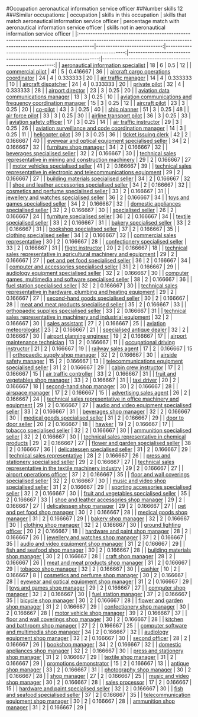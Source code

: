 #Occupation aeronautical information service officer
##Number skills 12
###Similar occupations:
| occupation                                                                                                                                                        |   skills in this occupation |   skills that match aeronautical information service officer |   percentage match with aeronautical information service officer |   skills not in aeronautical information service officer |
|:------------------------------------------------------------------------------------------------------------------------------------------------------------------|----------------------------:|-------------------------------------------------------------:|-----------------------------------------------------------------:|---------------------------------------------------------:|
| [aeronautical information specialist](aeronautical_information_specialist.md)                                                                                     |                          18 |                                                            6 |                                                         0.5      |                                                       12 |
| [commercial pilot](commercial_pilot.md)                                                                                                                           |                          41 |                                                            5 |                                                         0.416667 |                                                       36 |
| [aircraft cargo operations coordinator](aircraft_cargo_operations_coordinator.md)                                                                                 |                          24 |                                                            4 |                                                         0.333333 |                                                       20 |
| [air traffic manager](air_traffic_manager.md)                                                                                                                     |                          14 |                                                            4 |                                                         0.333333 |                                                       10 |
| [aircraft dispatcher](aircraft_dispatcher.md)                                                                                                                     |                          24 |                                                            4 |                                                         0.333333 |                                                       20 |
| [private pilot](private_pilot.md)                                                                                                                                 |                          32 |                                                            4 |                                                         0.333333 |                                                       28 |
| [airport director](airport_director.md)                                                                                                                           |                          23 |                                                            3 |                                                         0.25     |                                                       20 |
| [aviation data communications manager](aviation_data_communications_manager.md)                                                                                   |                          13 |                                                            3 |                                                         0.25     |                                                       10 |
| [aviation communications and frequency coordination manager](aviation_communications_and_frequency_coordination_manager.md)                                       |                          15 |                                                            3 |                                                         0.25     |                                                       12 |
| [aircraft pilot](aircraft_pilot.md)                                                                                                                               |                          23 |                                                            3 |                                                         0.25     |                                                       20 |
| [co-pilot](co-pilot.md)                                                                                                                                           |                          43 |                                                            3 |                                                         0.25     |                                                       40 |
| [ship planner](ship_planner.md)                                                                                                                                   |                          51 |                                                            3 |                                                         0.25     |                                                       48 |
| [air force pilot](air_force_pilot.md)                                                                                                                             |                          33 |                                                            3 |                                                         0.25     |                                                       30 |
| [airline transport pilot](airline_transport_pilot.md)                                                                                                             |                          36 |                                                            3 |                                                         0.25     |                                                       33 |
| [aviation safety officer](aviation_safety_officer.md)                                                                                                             |                          17 |                                                            3 |                                                         0.25     |                                                       14 |
| [air traffic instructor](air_traffic_instructor.md)                                                                                                               |                          29 |                                                            3 |                                                         0.25     |                                                       26 |
| [aviation surveillance and code coordination manager](aviation_surveillance_and_code_coordination_manager.md)                                                     |                          14 |                                                            3 |                                                         0.25     |                                                       11 |
| [helicopter pilot](helicopter_pilot.md)                                                                                                                           |                          39 |                                                            3 |                                                         0.25     |                                                       36 |
| [ticket issuing clerk](ticket_issuing_clerk.md)                                                                                                                   |                          42 |                                                            2 |                                                         0.166667 |                                                       40 |
| [eyewear and optical equipment specialised seller](eyewear_and_optical_equipment_specialised_seller.md)                                                           |                          34 |                                                            2 |                                                         0.166667 |                                                       32 |
| [furniture shop manager](furniture_shop_manager.md)                                                                                                               |                          34 |                                                            2 |                                                         0.166667 |                                                       32 |
| [beverages specialised seller](beverages_specialised_seller.md)                                                                                                   |                          32 |                                                            2 |                                                         0.166667 |                                                       30 |
| [technical sales representative in mining and construction machinery](technical_sales_representative_in_mining_and_construction_machinery.md)                     |                          29 |                                                            2 |                                                         0.166667 |                                                       27 |
| [motor vehicles specialised seller](motor_vehicles_specialised_seller.md)                                                                                         |                          41 |                                                            2 |                                                         0.166667 |                                                       39 |
| [technical sales representative in electronic and telecommunications equipment](technical_sales_representative_in_electronic_and_telecommunications_equipment.md) |                          29 |                                                            2 |                                                         0.166667 |                                                       27 |
| [building materials specialised seller](building_materials_specialised_seller.md)                                                                                 |                          34 |                                                            2 |                                                         0.166667 |                                                       32 |
| [shoe and leather accessories specialised seller](shoe_and_leather_accessories_specialised_seller.md)                                                             |                          34 |                                                            2 |                                                         0.166667 |                                                       32 |
| [cosmetics and perfume specialised seller](cosmetics_and_perfume_specialised_seller.md)                                                                           |                          33 |                                                            2 |                                                         0.166667 |                                                       31 |
| [jewellery and watches specialised seller](jewellery_and_watches_specialised_seller.md)                                                                           |                          36 |                                                            2 |                                                         0.166667 |                                                       34 |
| [toys and games specialised seller](toys_and_games_specialised_seller.md)                                                                                         |                          34 |                                                            2 |                                                         0.166667 |                                                       32 |
| [domestic appliances specialised seller](domestic_appliances_specialised_seller.md)                                                                               |                          32 |                                                            2 |                                                         0.166667 |                                                       30 |
| [specialised seller](specialised_seller.md)                                                                                                                       |                          26 |                                                            2 |                                                         0.166667 |                                                       24 |
| [furniture specialised seller](furniture_specialised_seller.md)                                                                                                   |                          36 |                                                            2 |                                                         0.166667 |                                                       34 |
| [textile specialised seller](textile_specialised_seller.md)                                                                                                       |                          33 |                                                            2 |                                                         0.166667 |                                                       31 |
| [bakery specialised seller](bakery_specialised_seller.md)                                                                                                         |                          33 |                                                            2 |                                                         0.166667 |                                                       31 |
| [bookshop specialised seller](bookshop_specialised_seller.md)                                                                                                     |                          37 |                                                            2 |                                                         0.166667 |                                                       35 |
| [clothing specialised seller](clothing_specialised_seller.md)                                                                                                     |                          34 |                                                            2 |                                                         0.166667 |                                                       32 |
| [commercial sales representative](commercial_sales_representative.md)                                                                                             |                          30 |                                                            2 |                                                         0.166667 |                                                       28 |
| [confectionery specialised seller](confectionery_specialised_seller.md)                                                                                           |                          33 |                                                            2 |                                                         0.166667 |                                                       31 |
| [flight instructor](flight_instructor.md)                                                                                                                         |                          20 |                                                            2 |                                                         0.166667 |                                                       18 |
| [technical sales representative in agricultural machinery and equipment](technical_sales_representative_in_agricultural_machinery_and_equipment.md)               |                          29 |                                                            2 |                                                         0.166667 |                                                       27 |
| [pet and pet food specialised seller](pet_and_pet_food_specialised_seller.md)                                                                                     |                          36 |                                                            2 |                                                         0.166667 |                                                       34 |
| [computer and accessories specialised seller](computer_and_accessories_specialised_seller.md)                                                                     |                          31 |                                                            2 |                                                         0.166667 |                                                       29 |
| [audiology equipment specialised seller](audiology_equipment_specialised_seller.md)                                                                               |                          32 |                                                            2 |                                                         0.166667 |                                                       30 |
| [computer games, multimedia and software specialised seller](computer_games,_multimedia_and_software_specialised_seller.md)                                       |                          38 |                                                            2 |                                                         0.166667 |                                                       36 |
| [fuel station specialised seller](fuel_station_specialised_seller.md)                                                                                             |                          32 |                                                            2 |                                                         0.166667 |                                                       30 |
| [technical sales representative in hardware, plumbing and heating equipment](technical_sales_representative_in_hardware,_plumbing_and_heating_equipment.md)       |                          29 |                                                            2 |                                                         0.166667 |                                                       27 |
| [second-hand goods specialised seller](second-hand_goods_specialised_seller.md)                                                                                   |                          30 |                                                            2 |                                                         0.166667 |                                                       28 |
| [meat and meat products specialised seller](meat_and_meat_products_specialised_seller.md)                                                                         |                          35 |                                                            2 |                                                         0.166667 |                                                       33 |
| [orthopaedic supplies specialised seller](orthopaedic_supplies_specialised_seller.md)                                                                             |                          33 |                                                            2 |                                                         0.166667 |                                                       31 |
| [technical sales representative in machinery and industrial equipment](technical_sales_representative_in_machinery_and_industrial_equipment.md)                   |                          32 |                                                            2 |                                                         0.166667 |                                                       30 |
| [sales assistant](sales_assistant.md)                                                                                                                             |                          27 |                                                            2 |                                                         0.166667 |                                                       25 |
| [aviation meteorologist](aviation_meteorologist.md)                                                                                                               |                          23 |                                                            2 |                                                         0.166667 |                                                       21 |
| [specialised antique dealer](specialised_antique_dealer.md)                                                                                                       |                          32 |                                                            2 |                                                         0.166667 |                                                       30 |
| [airport planning engineer](airport_planning_engineer.md)                                                                                                         |                          19 |                                                            2 |                                                         0.166667 |                                                       17 |
| [airport maintenance technician](airport_maintenance_technician.md)                                                                                               |                          13 |                                                            2 |                                                         0.166667 |                                                       11 |
| [occupational driving instructor](occupational_driving_instructor.md)                                                                                             |                          21 |                                                            2 |                                                         0.166667 |                                                       19 |
| [railway sales agent](railway_sales_agent.md)                                                                                                                     |                          17 |                                                            2 |                                                         0.166667 |                                                       15 |
| [orthopaedic supply shop manager](orthopaedic_supply_shop_manager.md)                                                                                             |                          32 |                                                            2 |                                                         0.166667 |                                                       30 |
| [airside safety manager](airside_safety_manager.md)                                                                                                               |                          15 |                                                            2 |                                                         0.166667 |                                                       13 |
| [telecommunications equipment specialised seller](telecommunications_equipment_specialised_seller.md)                                                             |                          31 |                                                            2 |                                                         0.166667 |                                                       29 |
| [cabin crew instructor](cabin_crew_instructor.md)                                                                                                                 |                          17 |                                                            2 |                                                         0.166667 |                                                       15 |
| [air traffic controller](air_traffic_controller.md)                                                                                                               |                          33 |                                                            2 |                                                         0.166667 |                                                       31 |
| [fruit and vegetables shop manager](fruit_and_vegetables_shop_manager.md)                                                                                         |                          33 |                                                            2 |                                                         0.166667 |                                                       31 |
| [taxi driver](taxi_driver.md)                                                                                                                                     |                          20 |                                                            2 |                                                         0.166667 |                                                       18 |
| [second-hand shop manager](second-hand_shop_manager.md)                                                                                                           |                          30 |                                                            2 |                                                         0.166667 |                                                       28 |
| [airspace manager](airspace_manager.md)                                                                                                                           |                          17 |                                                            2 |                                                         0.166667 |                                                       15 |
| [advertising sales agent](advertising_sales_agent.md)                                                                                                             |                          26 |                                                            2 |                                                         0.166667 |                                                       24 |
| [technical sales representative in office machinery and equipment](technical_sales_representative_in_office_machinery_and_equipment.md)                           |                          29 |                                                            2 |                                                         0.166667 |                                                       27 |
| [audio and video equipment specialised seller](audio_and_video_equipment_specialised_seller.md)                                                                   |                          33 |                                                            2 |                                                         0.166667 |                                                       31 |
| [beverages shop manager](beverages_shop_manager.md)                                                                                                               |                          32 |                                                            2 |                                                         0.166667 |                                                       30 |
| [medical goods specialised seller](medical_goods_specialised_seller.md)                                                                                           |                          31 |                                                            2 |                                                         0.166667 |                                                       29 |
| [door to door seller](door_to_door_seller.md)                                                                                                                     |                          20 |                                                            2 |                                                         0.166667 |                                                       18 |
| [hawker](hawker.md)                                                                                                                                               |                          19 |                                                            2 |                                                         0.166667 |                                                       17 |
| [tobacco specialised seller](tobacco_specialised_seller.md)                                                                                                       |                          32 |                                                            2 |                                                         0.166667 |                                                       30 |
| [ammunition specialised seller](ammunition_specialised_seller.md)                                                                                                 |                          32 |                                                            2 |                                                         0.166667 |                                                       30 |
| [technical sales representative in chemical products](technical_sales_representative_in_chemical_products.md)                                                     |                          29 |                                                            2 |                                                         0.166667 |                                                       27 |
| [flower and garden specialised seller](flower_and_garden_specialised_seller.md)                                                                                   |                          38 |                                                            2 |                                                         0.166667 |                                                       36 |
| [delicatessen specialised seller](delicatessen_specialised_seller.md)                                                                                             |                          31 |                                                            2 |                                                         0.166667 |                                                       29 |
| [technical sales representative](technical_sales_representative.md)                                                                                               |                          28 |                                                            2 |                                                         0.166667 |                                                       26 |
| [press and stationery specialised seller](press_and_stationery_specialised_seller.md)                                                                             |                          29 |                                                            2 |                                                         0.166667 |                                                       27 |
| [technical sales representative in the textile machinery industry](technical_sales_representative_in_the_textile_machinery_industry.md)                           |                          29 |                                                            2 |                                                         0.166667 |                                                       27 |
| [airport operations officer](airport_operations_officer.md)                                                                                                       |                          37 |                                                            2 |                                                         0.166667 |                                                       35 |
| [floor and wall coverings specialised seller](floor_and_wall_coverings_specialised_seller.md)                                                                     |                          32 |                                                            2 |                                                         0.166667 |                                                       30 |
| [music and video shop specialised seller](music_and_video_shop_specialised_seller.md)                                                                             |                          31 |                                                            2 |                                                         0.166667 |                                                       29 |
| [sporting accessories specialised seller](sporting_accessories_specialised_seller.md)                                                                             |                          32 |                                                            2 |                                                         0.166667 |                                                       30 |
| [fruit and vegetables specialised seller](fruit_and_vegetables_specialised_seller.md)                                                                             |                          35 |                                                            2 |                                                         0.166667 |                                                       33 |
| [shoe and leather accessories shop manager](shoe_and_leather_accessories_shop_manager.md)                                                                         |                          29 |                                                            2 |                                                         0.166667 |                                                       27 |
| [delicatessen shop manager](delicatessen_shop_manager.md)                                                                                                         |                          29 |                                                            2 |                                                         0.166667 |                                                       27 |
| [pet and pet food shop manager](pet_and_pet_food_shop_manager.md)                                                                                                 |                          30 |                                                            2 |                                                         0.166667 |                                                       28 |
| [medical goods shop manager](medical_goods_shop_manager.md)                                                                                                       |                          31 |                                                            2 |                                                         0.166667 |                                                       29 |
| [bakery shop manager](bakery_shop_manager.md)                                                                                                                     |                          32 |                                                            2 |                                                         0.166667 |                                                       30 |
| [clothing shop manager](clothing_shop_manager.md)                                                                                                                 |                          32 |                                                            2 |                                                         0.166667 |                                                       30 |
| [ground lighting officer](ground_lighting_officer.md)                                                                                                             |                          20 |                                                            2 |                                                         0.166667 |                                                       18 |
| [hardware and paint shop manager](hardware_and_paint_shop_manager.md)                                                                                             |                          28 |                                                            2 |                                                         0.166667 |                                                       26 |
| [jewellery and watches shop manager](jewellery_and_watches_shop_manager.md)                                                                                       |                          37 |                                                            2 |                                                         0.166667 |                                                       35 |
| [audio and video equipment shop manager](audio_and_video_equipment_shop_manager.md)                                                                               |                          31 |                                                            2 |                                                         0.166667 |                                                       29 |
| [fish and seafood shop manager](fish_and_seafood_shop_manager.md)                                                                                                 |                          30 |                                                            2 |                                                         0.166667 |                                                       28 |
| [building materials shop manager](building_materials_shop_manager.md)                                                                                             |                          30 |                                                            2 |                                                         0.166667 |                                                       28 |
| [craft shop manager](craft_shop_manager.md)                                                                                                                       |                          28 |                                                            2 |                                                         0.166667 |                                                       26 |
| [meat and meat products shop manager](meat_and_meat_products_shop_manager.md)                                                                                     |                          31 |                                                            2 |                                                         0.166667 |                                                       29 |
| [tobacco shop manager](tobacco_shop_manager.md)                                                                                                                   |                          32 |                                                            2 |                                                         0.166667 |                                                       30 |
| [cashier](cashier.md)                                                                                                                                             |                          10 |                                                            2 |                                                         0.166667 |                                                        8 |
| [cosmetics and perfume shop manager](cosmetics_and_perfume_shop_manager.md)                                                                                       |                          30 |                                                            2 |                                                         0.166667 |                                                       28 |
| [eyewear and optical equipment shop manager](eyewear_and_optical_equipment_shop_manager.md)                                                                       |                          31 |                                                            2 |                                                         0.166667 |                                                       29 |
| [toys and games shop manager](toys_and_games_shop_manager.md)                                                                                                     |                          29 |                                                            2 |                                                         0.166667 |                                                       27 |
| [computer shop manager](computer_shop_manager.md)                                                                                                                 |                          32 |                                                            2 |                                                         0.166667 |                                                       30 |
| [fuel station manager](fuel_station_manager.md)                                                                                                                   |                          37 |                                                            2 |                                                         0.166667 |                                                       35 |
| [bicycle shop manager](bicycle_shop_manager.md)                                                                                                                   |                          30 |                                                            2 |                                                         0.166667 |                                                       28 |
| [flower and garden shop manager](flower_and_garden_shop_manager.md)                                                                                               |                          31 |                                                            2 |                                                         0.166667 |                                                       29 |
| [confectionery shop manager](confectionery_shop_manager.md)                                                                                                       |                          30 |                                                            2 |                                                         0.166667 |                                                       28 |
| [motor vehicle shop manager](motor_vehicle_shop_manager.md)                                                                                                       |                          39 |                                                            2 |                                                         0.166667 |                                                       37 |
| [floor and wall coverings shop manager](floor_and_wall_coverings_shop_manager.md)                                                                                 |                          30 |                                                            2 |                                                         0.166667 |                                                       28 |
| [kitchen and bathroom shop manager](kitchen_and_bathroom_shop_manager.md)                                                                                         |                          27 |                                                            2 |                                                         0.166667 |                                                       25 |
| [computer software and multimedia shop manager](computer_software_and_multimedia_shop_manager.md)                                                                 |                          34 |                                                            2 |                                                         0.166667 |                                                       32 |
| [audiology equipment shop manager](audiology_equipment_shop_manager.md)                                                                                           |                          32 |                                                            2 |                                                         0.166667 |                                                       30 |
| [second officer](second_officer.md)                                                                                                                               |                          28 |                                                            2 |                                                         0.166667 |                                                       26 |
| [bookshop manager](bookshop_manager.md)                                                                                                                           |                          34 |                                                            2 |                                                         0.166667 |                                                       32 |
| [domestic appliances shop manager](domestic_appliances_shop_manager.md)                                                                                           |                          32 |                                                            2 |                                                         0.166667 |                                                       30 |
| [press and stationery shop manager](press_and_stationery_shop_manager.md)                                                                                         |                          31 |                                                            2 |                                                         0.166667 |                                                       29 |
| [textile shop manager](textile_shop_manager.md)                                                                                                                   |                          31 |                                                            2 |                                                         0.166667 |                                                       29 |
| [promotions demonstrator](promotions_demonstrator.md)                                                                                                             |                          15 |                                                            2 |                                                         0.166667 |                                                       13 |
| [antique shop manager](antique_shop_manager.md)                                                                                                                   |                          33 |                                                            2 |                                                         0.166667 |                                                       31 |
| [photography shop manager](photography_shop_manager.md)                                                                                                           |                          30 |                                                            2 |                                                         0.166667 |                                                       28 |
| [shop manager](shop_manager.md)                                                                                                                                   |                          27 |                                                            2 |                                                         0.166667 |                                                       25 |
| [music and video shop manager](music_and_video_shop_manager.md)                                                                                                   |                          30 |                                                            2 |                                                         0.166667 |                                                       28 |
| [sales processor](sales_processor.md)                                                                                                                             |                          17 |                                                            2 |                                                         0.166667 |                                                       15 |
| [hardware and paint specialised seller](hardware_and_paint_specialised_seller.md)                                                                                 |                          32 |                                                            2 |                                                         0.166667 |                                                       30 |
| [fish and seafood specialised seller](fish_and_seafood_specialised_seller.md)                                                                                     |                          37 |                                                            2 |                                                         0.166667 |                                                       35 |
| [telecommunication equipment shop manager](telecommunication_equipment_shop_manager.md)                                                                           |                          30 |                                                            2 |                                                         0.166667 |                                                       28 |
| [ammunition shop manager](ammunition_shop_manager.md)                                                                                                             |                          31 |                                                            2 |                                                         0.166667 |                                                       29 |
